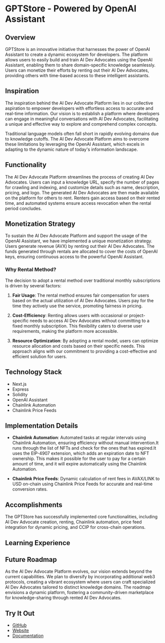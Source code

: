 # GPTStore - Powered by OpenAI Assistant

## Overview

GPTStore is an innovative initiative that harnesses the power of OpenAI Assistant to create a dynamic ecosystem for developers. The platform allows users to easily build and train AI Dev Advocates using the OpenAI Assistant, enabling them to share domain-specific knowledge seamlessly. Users can monetize their efforts by renting out their AI Dev Advocates, providing others with time-based access to these intelligent assistants.

## Inspiration

The inspiration behind the AI Dev Advocate Platform lies in our collective aspiration to empower developers with effortless access to accurate and real-time information. Our vision is to establish a platform where developers can engage in meaningful conversations with AI Dev Advocates, facilitating a unique and effective way to explore and comprehend complex concepts.

Traditional language models often fall short in rapidly evolving domains due to knowledge cutoffs. The AI Dev Advocate Platform aims to overcome these limitations by leveraging the OpenAI Assistant, which excels in adapting to the dynamic nature of today's information landscape.

## Functionality

The AI Dev Advocate Platform streamlines the process of creating AI Dev Advocates. Users can input a knowledge URL, specify the number of pages for crawling and indexing, and customize details such as name, description, pricing, and logo. The generated AI Dev Advocates are then made available on the platform for others to rent. Renters gain access based on their rented time, and automated systems ensure access revocation when the rental period concludes.

## Monetization Strategy

To sustain the AI Dev Advocate Platform and support the usage of the OpenAI Assistant, we have implemented a unique monetization strategy. Users generate revenue (AVX) by renting out their AI Dev Advocates. The funds generated through rentals are allocated to cover the costs of OpenAI keys, ensuring continuous access to the powerful OpenAI Assistant.

### Why Rental Method?

The decision to adopt a rental method over traditional monthly subscriptions is driven by several factors:

1. **Fair Usage**: The rental method ensures fair compensation for users based on the actual utilization of AI Dev Advocates. Users pay for the time they actively use the service, promoting fairness in pricing.

2. **Cost-Efficiency**: Renting allows users with occasional or project-specific needs to access AI Dev Advocates without committing to a fixed monthly subscription. This flexibility caters to diverse user requirements, making the platform more accessible.

3. **Resource Optimization**: By adopting a rental model, users can optimize resource allocation and costs based on their specific needs. This approach aligns with our commitment to providing a cost-effective and efficient solution for users.

## Technology Stack

- Next.js
- Express
- Solidity
- OpenAI Assistant
- Chainlink Automation
- Chainlink Price Feeds

## Implementation Details

- **Chainlink Automation**: Automated tasks at regular intervals using Chainlink Automation, ensuring efficiency without manual intervention.It runs through the list of NFTs and check for the ones that has expired.It uses the EIP-4907 extension, which adds an expiration date to NFT ownership. This makes it possible for the user to pay for a certain amount of time, and it will expire automatically using the Chainlink Automation.

- **Chainlink Price Feeds**: Dynamic calculation of rent fees in AVAX/LINK to USD on-chain using Chainlink Price Feeds for accurate and real-time conversion rates.

## Accomplishments

The GPTStore has successfully implemented core functionalities, including AI Dev Advocate creation, renting, Chainlink automation, price feed integration for dynamic pricing, and CCIP for cross-chain operations.

## Learning Experience



## Future Roadmap

As the AI Dev Advocate Platform evolves, our vision extends beyond the current capabilities. We plan to diversify by incorporating additional web3 protocols, creating a vibrant ecosystem where users can craft specialized AI Dev Advocates tailored to distinct knowledge domains. The roadmap envisions a dynamic platform, fostering a community-driven marketplace for knowledge-sharing through rented AI Dev Advocates.

## Try It Out

- [GitHub](https://github.com/nwakaku/GPTStore)
- [Website](https://yourplatformwebsite.com)
- [Documentation](https://gptstore.gitbook.io/gptstore-documentation/)
